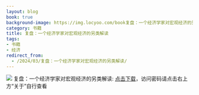 ```yaml
---
layout: blog
book: true
background-image: https://img.locyoo.com/book复盘：一个经济学家对宏观经济的另类解读.jpg
category: 书籍
title: 复盘：一个经济学家对宏观经济的另类解读
tags:
- 书籍
- 经济
redirect_from:
  - /2024/03/复盘：一个经济学家对宏观经济的另类解读/
---
```

![](https://img.locyoo.com/book复盘：一个经济学家对宏观经济的另类解读.jpg)
复盘：一个经济学家对宏观经济的另类解读: <a name = "ref1" href="https://url18.ctfile.com/f/50983618-1449297799-cc283e?p=3619">点击下载</a>，访问密码请点击右上方“关于”自行查看